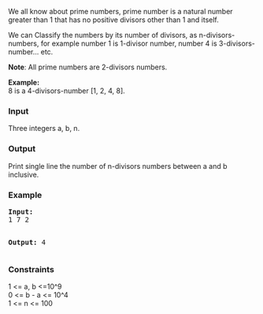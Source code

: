 <p>
We all know about prime numbers, prime number is a natural number greater than 1 that has no positive&nbsp;divisors other than 1 and itself.
</p>
<p>
We can Classify the numbers by its number of divisors, as n-divisors-numbers, for example number 1 is 1-divisor number,&nbsp;number 4 is 3-divisors-number... etc.
</p>

<p><strong>Note</strong>: All prime numbers are 2-divisors numbers.</p>
<p><strong>Example:</strong><br>8 is a 4-divisors-number [1, 2, 4, 8].</p>

<h3>Input</h3>
<p>Three integers a, b, n.</p>

<h3>Output</h3>
<p>
Print single line the number of n-divisors numbers between a and b inclusive.
</p>

<h3>Example</h3>
<pre><b>Input:</b>
1 7 2

<b>Output:</b>
4</pre>

<h3>Constraints</h3>
<p>
1 &lt;= a, b &lt;=10^9<br>
0 &lt;= b - a &lt;= 10^4<br>
1 &lt;= n &lt;= 100
</p>